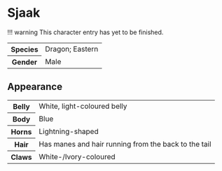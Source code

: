 # Sjaak
!!! warning
    This character entry has yet to be finished.

<table>
  <tr>
    <th>Species</th>
    <td>Dragon; Eastern</td>
  </tr>
  <tr>
    <th>Gender</th>
    <td>Male</td>
  </tr>
</table>

## Appearance

<table>
  <tr>
    <th>Belly</th>
    <td>White, light-coloured belly</td>
  </tr>
  <tr>
    <th>Body</th>
    <td>Blue</td>
  </tr>
  <tr>
    <th>Horns</th>
    <td>Lightning-shaped</td>
  </tr>
  <tr>
    <th>Hair</th>
    <td>Has manes and hair running from the back to the tail</td>
  </tr>
  <tr>
    <th>Claws</th>
    <td>White-/Ivory-coloured</td>
  </tr>
</table>
